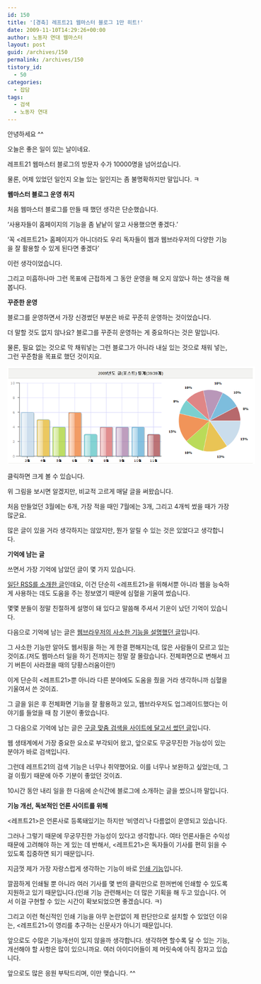 ```yaml
---
id: 150
title: '[경축] 레프트21 웹마스터 블로그 1만 히트!'
date: 2009-11-10T14:29:26+00:00
author: 노동자 연대 웹마스터
layout: post
guid: /archives/150
permalink: /archives/150
tistory_id:
  - 50
categories:
  - 잡담
tags:
  - 검색
  - 노동자 연대
---
```

안녕하세요 ^^ 


  


오늘은 좋은 일이 있는 날이네요. 


  


레프트21 웹마스터 블로그의 방문자 수가 10000명을 넘어섰습니다. 


  


물론, 어제 있었던 일인지 오늘 있는 일인지는 좀 불명확하지만 말입니다. ㅋ 


  


**웹마스터 블로그 운영 취지**


  


처음 웹마스터 블로그를 만들 때 했던 생각은 단순했습니다.


  


‘사용자들이 홈페이지의 기능을 좀 낱낱이 알고 사용했으면 좋겠다.’


  


‘꼭 &lt;레프트21> 홈페이지가 아니더라도 우리 독자들이 웹과 웹브라우저의 다양한 기능을 잘 활용할 수 있게 된다면 좋겠다’


  


이런 생각이었습니다.


  


그리고 미흡하나마 그런 목표에 근접하게 그 동안 운영을 해 오지 않았나 하는 생각을 해 봅니다.


  


**꾸준한 운영**


  


블로그를 운영하면서 가장 신경썼던 부분은 바로 꾸준히 운영하는 것이었습니다.


  


더 말할 것도 없지 않나요? 블로그를 꾸준히 운영하는 게 중요하다는 것은 말입니다.


  


물론, 필요 없는 것으로 막 채워넣는 그런 블로그가 아니라 내실 있는 것으로 채워 넣는, 그런 꾸준함을 목표로 했던 것이지요.


  


<div style="width: 570px" class="wp-caption aligncenter">
  <img src="/wp-content/uploads/1/cfile6.uf.162188474D08472B311982.png" width="560" height="220" alt="2009년 월별 레프트21 웹마스터 블로그 글" />
  
  <p class="wp-caption-text">
    클릭하면 크게 볼 수 있습니다.
  </p>
</div>


  


위 그림을 보시면 알겠지만, 비교적 고르게 매달 글을 써왔습니다.


  


처음 만들었던 3월에는 6개, 가장 적을 때인 7월에는 3개, 그리고 4개씩 썼을 때가 가장 많군요.


  


많은 글이 있을 거라 생각하지는 않았지만, 뭔가 알릴 수 있는 것은 있었다고 생각합니다.


  


**기억에 남는 글**


  


쓰면서 가장 기억에 남았던 글이 몇 가지 있습니다.


  


<a href="/webmaster/7" target="_blank" class="broken_link">일단 RSS를 소개한 글</a>인데요, 이건 단순히 &lt;레프트21>을 위해서뿐 아니라 웹을 능숙하게 사용하는 데도 도움을 주는 정보였기 때문에 심혈을 기울여 썼습니다.


  


몇몇 분들이 정말 친절하게 설명이 돼 있다고 말씀해 주셔서 기운이 났던 기억이 있습니다.


  


다음으로 기억에 남는 글은 <a href="/webmaster/26" target="_blank" class="broken_link">웹브라우저의 사소한 기능을 설명했던 글</a>입니다.


  


그 사소한 기능만 알아도 웹서핑을 하는 게 한결 편해지는데, 많은 사람들이 모르고 있는 것이죠.(저도 웹마스터 일을 하기 전까지는 정말 잘 몰랐습니다. 전체화면으로 변해서 끄기 버튼이 사라졌을 때의 당황스러움이란!)


  


이게 단순히 &lt;레프트21>뿐 아니라 다른 분야에도 도움을 줬을 거라 생각하니까 심혈을 기울여서 쓴 것이죠.


  


그 글을 읽은 후 전체화면 기능을 잘 활용하고 있고, 웹브라우저도 업그레이드했다는 이야기를 들었을 때 참 기분이 좋았습니다.


  


그 다음으로 기억에 남는 글은 <a href="/webmaster/29" target="_blank" class="broken_link">구글 맞춤 검색을 사이트에 달고서 썼던 글</a>입니다.


  


웹 생태계에서 가장 중요한 요소로 부각되어 왔고, 앞으로도 무궁무진한 가능성이 있는 분야가 바로 검색입니다.


  


그런데 레프트21의 검색 기능은 너무나 취약했어요. 이를 너무나 보완하고 싶었는데, 그걸 이뤘기 때문에 아주 기분이 좋았던 것이죠.


  


10시간 동안 내리 일을 한 다음에 순식간에 블로그에 소개하는 글을 썼으니까 말입니다.


  


**기능 개선, 독보적인 언론 사이트를 위해**


  


&lt;레프트21>은 언론사로 등록돼있기는 하지만 ‘비영리’나 다름없이 운영되고 있습니다.


  


그러나 그렇기 때문에 무궁무진한 가능성이 있다고 생각합니다. 여타 언론사들은 수익성 때문에 고려해야 하는 게 있는 데 반해서, &lt;레프트21>은 독자들이 기사를 편히 읽을 수 있도록 집중하면 되기 때문입니다.


  


지금껏 제가 가장 자랑스럽게 생각하는 기능이 바로 <a href="/webmaster/32" target="_blank" class="broken_link">인쇄 기능</a>입니다.


  


깔끔하게 인쇄될 뿐 아니라 여러 기사를 몇 번의 클릭만으로 한꺼번에 인쇄할 수 있도록 지원하고 있기 때문입니다.(인쇄 기능 관련해서는 더 많은 기획을 해 두고 있습니다. 어서 이걸 구현할 수 있는 시간이 확보되었으면 좋겠습니다. ㅋ)


  


그리고 이런 혁신적인 인쇄 기능을 아무 논란없이 제 판단만으로 설치할 수 있었던 이유는, &lt;레프트21>이 영리를 추구하는 신문사가 아니기 때문입니다.


  


앞으로도 수많은 기능개선이 있지 않을까 생각합니다. 생각하면 할수록 달 수 있는 기능, 개선해야 할 사항은 많이 있으니까요. 여러 아이디어들이 제 머릿속에 아직 잠자고 있습니다.


  


앞으로도 많은 응원 부탁드리며, 이만 맺습니다. ^^